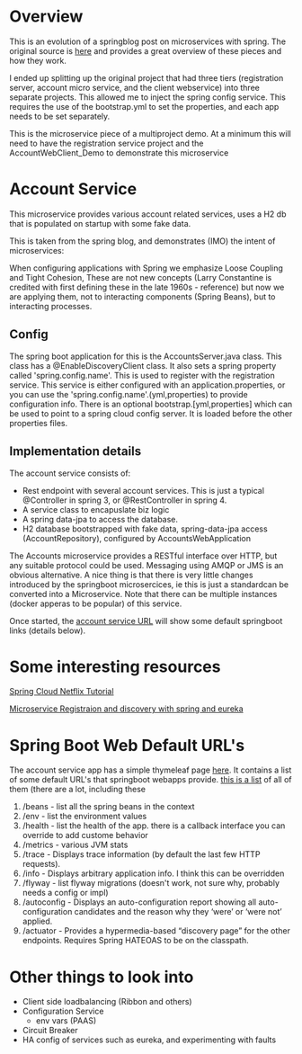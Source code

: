 # Overview
This is an evolution of a springblog post on microservices with spring.  The original source is
[here](https://spring.io/blog/2015/07/14/microservices-with-spring) and provides a great overview of these
pieces and how they work.

I ended up splitting up the original project that had three tiers (registration server, account micro service, and
the client webservice) into three separate projects.   This allowed me to inject the spring config service.
This requires the use of the bootstrap.yml to set the properties, and each app needs to be set separately.

This is the microservice piece of a multiproject demo.  At a minimum this will need to have the registration service
project and the AccountWebClient_Demo to demonstrate this microservice

# Account Service
This microservice provides various account related services, uses a H2 db that is populated on startup with 
some fake data. 

This is taken from the spring blog, and demonstrates (IMO) the intent of microservices:

When configuring applications with Spring we emphasize Loose Coupling and Tight Cohesion, These are not new 
concepts (Larry Constantine is credited with first defining these in the late 1960s - reference) but now we 
are applying them, not to interacting components (Spring Beans), but to interacting processes.

## Config
The spring boot application for this is the AccountsServer.java class.   This class has a @EnableDiscoveryClient
class.  It also sets a spring property called 'spring.config.name'.  This is used to register with the registration
service.  This service is either configured with an application.properties, or you can use the 'spring.config.name'.(yml,properties)
to provide configuration info.  There is an optional bootstrap.[yml,properties] which can be used to point to a spring
cloud config server.  It is loaded before the other properties files.

## Implementation details

The account service consists of:

* Rest endpoint with several account services.  This is just a typical @Controller in spring 3, or @RestController in
spring 4.
* A service class to encapuslate biz logic
* A spring data-jpa to access the database.
* H2 database bootstrapped with fake data, spring-data-jpa access (AccountRepository), configured by
AccountsWebApplication

The Accounts microservice provides a RESTful interface over HTTP, but any suitable protocol could be used. Messaging 
using AMQP or JMS is an obvious alternative.  A nice thing is that there is very little changes introduced by the
springboot microsercices, ie this is just a standardcan be converted 
into a Microservice.  Note that there can be multiple instances (docker apperas to be popular) of this service.

Once started, the [account service URL](http://localhost:2222) will show some default springboot links (details
below).

# Some interesting resources 
[Spring Cloud Netflix Tutorial](http://cloud.spring.io/spring-cloud-netflix/spring-cloud-netflix.html)

[Microservice Registraion and discovery with spring and eureka](https://spring.io/blog/2015/01/20/microservice-registration-and-discovery-with-spring-cloud-and-netflix-s-eureka)


# Spring Boot Web Default URL's
The account service app has a simple thymeleaf page [here](http://localhost:2222).  It contains a list of some default URL's 
that springboot webapps provide.  [this is a list](https://docs.spring.io/spring-boot/docs/current/reference/html/production-ready-endpoints.html)
of all of them (there are a lot, including these

1.  /beans - list all the spring beans in the context
2.  /env - list the environment values
3.  /health - list the health of the app.  there is a callback interface you can override to add custome behavior
4.  /metrics - various JVM stats
5.  /trace - Displays trace information (by default the last few HTTP requests).
6.  /info - Displays arbitrary application info.  I think this can be overridden
7.  /flyway - list flyway migrations (doesn't work, not sure why, probably needs a config or impl)
8.  /autoconfig - Displays an auto-configuration report showing all auto-configuration candidates and the reason why
they ‘were’ or ‘were not’ applied.
9.  /actuator - Provides a hypermedia-based “discovery page” for the other endpoints. Requires Spring HATEOAS to be on the classpath.

# Other things to look into

* Client side loadbalancing (Ribbon and others)
* Configuration Service
    * env vars (PAAS)
* Circuit Breaker
* HA config of services such as eureka, and experimenting with faults